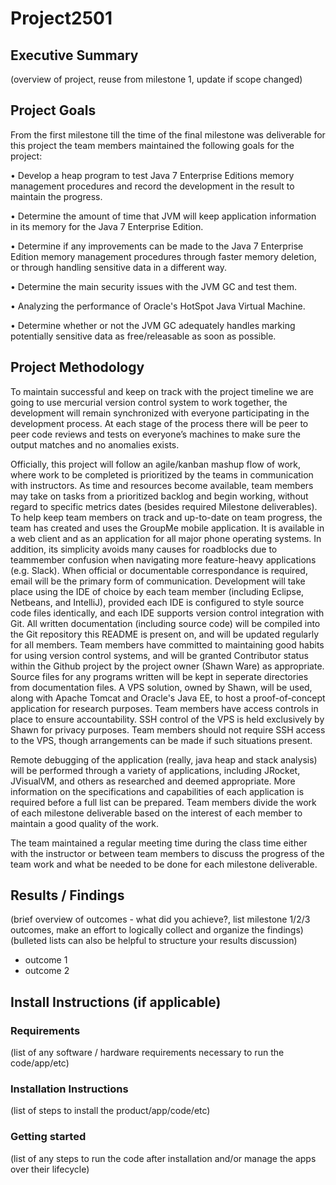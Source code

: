 # Project2501
## Executive Summary
(overview of project, reuse from milestone 1, update if scope changed)
## Project Goals
From the first milestone till the time of the final milestone was deliverable for this project the team members maintained the following goals for the project:

•	Develop a heap program to test Java 7 Enterprise Editions memory management procedures and record the development in the result to maintain the progress. 

•	Determine the amount of time that JVM will keep application information in its memory for the Java 7 Enterprise Edition.

•	Determine if any improvements can be made to the Java 7 Enterprise Edition memory management procedures through faster memory deletion, or through handling sensitive data in a different way.

•	Determine the main security issues with the JVM GC and test them. 

•	Analyzing the performance of Oracle's HotSpot Java Virtual Machine.

•	Determine whether or not the JVM GC adequately handles marking potentially sensitive data as free/releasable as soon as possible.

## Project Methodology
To maintain successful and keep on track with the project timeline we are going to use mercurial version control system to work together, the development will remain synchronized with everyone participating in the development process. At each stage of the process there will be peer to peer code reviews and tests on everyone’s machines to make sure the output matches and no anomalies exists.


Officially, this project will follow an agile/kanban mashup flow of work, where work to be completed is prioritized by the teams in communication with instructors. As time and resources become available, team members may take on tasks from a prioritized backlog and begin working, without regard to specific metrics dates (besides required Milestone deliverables). To help keep team members on track and up-to-date on team progress, the team has created and uses the GroupMe mobile application. It is available in a web client and as an application for all major phone operating systems. In addition, its simplicity avoids many causes for roadblocks due to teammember confusion when navigating more feature-heavy applications (e.g. Slack). When official or documentable correspondance is required, email will be the primary form of communication.
Development will take place using the IDE of choice by each team member (including Eclipse, Netbeans, and IntelliJ), provided each IDE is configured to style source code files identically, and each IDE supports version control integration with Git. All written documentation (including source code) will be compiled into the Git repository this README is present on, and will be updated regularly for all members. Team members have committed to maintaining good habits for using version control systems, and will be granted Contributor status within the Github project by the project owner (Shawn Ware) as appropriate. Source files for any programs written will be kept in seperate directories from documentation files.
A VPS solution, owned by Shawn, will be used, along with Apache Tomcat and Oracle's Java EE, to host a proof-of-concept application for research purposes. Team members have access controls in place to ensure accountability. SSH control of the VPS is held exclusively by Shawn for privacy purposes. Team members should not require SSH access to the VPS, though arrangements can be made if such situations present.


Remote debugging of the application (really, java heap and stack analysis) will be performed through a variety of applications, including JRocket, JVisualVM, and others as researched and deemed appropriate. More information on the specifications and capabilities of each application is required before a full list can be prepared.
Team members divide the work of each milestone deliverable based on the interest of each member to maintain a good quality of the work.


The team maintained a regular meeting time during the class time either with the instructor or between team members to discuss the progress of the team work and what be needed to be done for each milestone deliverable. 
## Results / Findings
(brief overview of outcomes - what did you achieve?, list milestone 1/2/3 outcomes,
make an effort to logically collect and organize the findings)
(bulleted lists can also be helpful to structure your results discussion)
* outcome 1
* outcome 2
## Install Instructions (if applicable)
### Requirements
(list of any software / hardware requirements necessary to run the code/app/etc)
### Installation Instructions
(list of steps to install the product/app/code/etc)
### Getting started
(list of any steps to run the code after installation and/or manage the apps over
their lifecycle)

